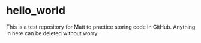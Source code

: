 # hello_world
This is a test repository for Matt to practice storing code in GitHub.  Anything in here can be deleted without worry.
